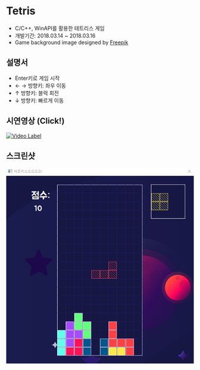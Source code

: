 # Tetris
- C/C++, WinAPI를 활용한 테트리스 게임  
- 개발기간: 2018.03.14 ~ 2018.03.16  
- Game background image designed by [Freepik](https://www.freepik.com/free-vector/star-background-with-planets_1594486.htm)  

## 설명서
- Enter키로 게임 시작
- ← → 방향키: 좌우 이동
- ↑ 방향키: 블럭 회전
- ↓ 방향키: 빠르게 이동

## 시연영상 (Click!)
[![Video Label](https://i.ytimg.com/vi/ru1RxTmAlMQ/maxresdefault.jpg)](https://youtu.be/ru1RxTmAlMQ)  

## 스크린샷
![](https://github.com/HelloWoori/Tetris/blob/master/PlayScene.png)
